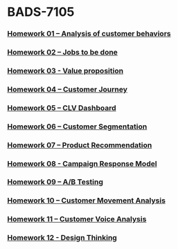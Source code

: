 # BADS-7105

### [Homework 01 – Analysis of customer behaviors](https://github.com/sukitpom/BADS7105/tree/master/Homework%2001%20-%20Analysis%20of%20customer%20behaviors)

### [Homework 02 – Jobs to be done](https://github.com/sukitpom/BADS7105/tree/master/Homework%2002%20-%20Job%20to%20be%20done)

### [Homework 03 - Value proposition](https://github.com/sukitpom/BADS7105/tree/master/Homework%2003%20-%20Value%20Proposition)

### [Homework 04 – Customer Journey](https://github.com/sukitpom/BADS7105/tree/master/Homework%2004%20-%20Customer%20journey)

### [Homework 05 – CLV Dashboard](https://github.com/sukitpom/BADS7105/tree/master/Homework%2005%20-%20CLV%20Dashboard)

### [Homework 06 – Customer Segmentation](https://github.com/sukitpom/BADS7105/tree/master/Homework%2006%20-%20Customer%20segmentation)

### [Homework 07 – Product Recommendation](https://github.com/sukitpom/BADS7105/tree/master/Homework%2007%20-%20Product%20recommendation)

### [Homework 08 - Campaign Response Model](https://github.com/sukitpom/BADS7105/blob/master/Homework%2008%20-%20Campaign%20response%20model/Python%20hyperparameter%20campaign%20response.pdf)

### [Homework 09 – A/B Testing](https://github.com/sukitpom/BADS7105/tree/master/Homework%2009%20-%20AB%20Testing)

### [Homework 10 – Customer Movement Analysis](https://github.com/sukitpom/BADS7105/tree/master/Homework%2010%20-%20Customer%20movement)

### [Homework 11 – Customer Voice Analysis](https://github.com/sukitpom/BADS7105/tree/master/Homework%2011%20-%20Customer%20voice%20analysis)

### [Homework 12 - Design Thinking](https://github.com/sukitpom/BADS7105/tree/master/Homework%2012%20-%20Design%20thinking)
